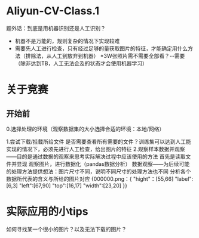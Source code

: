 # Aliyun-CV-Class.1
题外话：到底是用机器识别还是人工识别？
* 机器不是万能的，规则复杂的情况下实现较难
* 需要先人工进行检查，只有经过足够的量获取图片的特征，才能确定用什么方法（排除法，从人工到放弃到机器）
*3W张照片需不需要全部看？--需要（除非达到TB，人工无法企及的状态才会使用机器学习）

# 关于竞赛
## 开始前

0.选择处理的环境（观察数据集的大小选择合适的环境：本地/网络）

1.尝试下载/挂载所给文件
  是否需要查看所有需要的文件？训练集可以达到人工能实现的情况下，必须先进行人工检查，给出图片的特征
  2.观察样本数据并观察——目的是通过数据的观察来思考实际解决过程中应该使用的方法
    首先是读取文件并显现
    观察图片，进行数据化（pandas数据分析）
    数据观察——为后续可能的处理方法提供想法：图片尺寸不同，说明不同尺寸的处理方法也不同
    分析各个数据所代表的含义与所给的图片对应
  {000000.png：{
  "hight"：[55,66] 
  "label":[6,3]
  "left":[67,90]
  "top":[16,17]
  "width":[23,20]
  }}
# 实际应用的小tips
  如何寻找某一个很小的图片？以及无法下载的图片？
